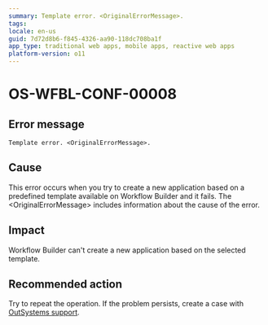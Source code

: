 ```yaml
---
summary: Template error. <OriginalErrorMessage>.
tags:
locale: en-us
guid: 7d72d8b6-f845-4326-aa90-118dc708ba1f
app_type: traditional web apps, mobile apps, reactive web apps
platform-version: o11
---
```


# OS-WFBL-CONF-00008

## Error message

`Template error. <OriginalErrorMessage>.`

## Cause

This error occurs when you try to create a new application based on a predefined template available on Workflow Builder and it fails.
The &lt;OriginalErrorMessage&gt; includes information about the cause of the error. 

## Impact

Workflow Builder can't create a new application based on the selected template.

## Recommended action

Try to repeat the operation. If the problem persists, create a case with [OutSystems support](https://success.outsystems.com/Support).
